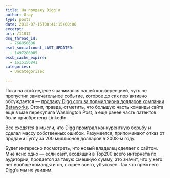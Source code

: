 ```yaml
---
title: На продажу Digg’а
author: Gray
type: posts
date: 2012-07-15T08:41:15+00:00
excerpt:
url: /11012
dsq_thread_id:
  - 766050686
esml_socialcount_LAST_UPDATED:
  - 1497286085
essb_cache_expire:
  - 1615156841
categories:
  - Uncategorized

---
```








Пока на этой неделе я занимался нашей конференцией, чуть не пропустил замечательное событие, которое до сих пор активно обсуждается — [продажу Digg.com за полмиллиона долларов компании Betaworks][1]. Стоит, правда, отметить, что большую часть команды сайта еще в мае перекупила Washington Post, а еще ранее часть патентов были приобретены LinkedIn.

Все сходятся в мысли, что Digg проиграл конкурентную борьбу и сделал массу собственных ошибок. Разумеется, припоминают отказ от продажи Гуглу за 200 миллионов долларов в 2008-м году.

Будет интересно посмотреть, что новый владелец сделает с сайтом. Мне ясно одно — если сайт, входящий в Top200 всего интернета по аудитории, продается за такую смешную сумму, это значит, что у него нет вообще команды и он, скорее всего, убыточен. Так что прежнего Digg&#8217;а мы не увидим.

 [1]: http://online.wsj.com/article/SB10001424052702304373804577523181002565776.html